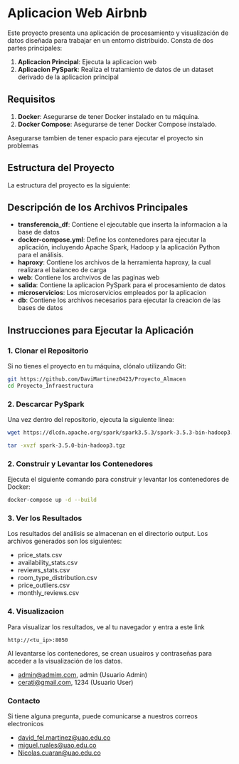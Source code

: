 # Aplicacion Web Airbnb

Este proyecto presenta una aplicación de procesamiento y visualización de datos diseñada para trabajar en un entorno distribuido. Consta de dos partes principales:

1. **Aplicacion Principal**: Ejecuta la aplicacion web
2. **Aplicacion PySpark**: Realiza el tratamiento de datos de un dataset derivado de la aplicacion principal

## Requisitos

1. **Docker**: Asegurarse de tener Docker instalado en tu máquina.
2. **Docker Compose**: Asegurarse de tener Docker Compose instalado.

Asegurarse tambien de tener espacio para ejecutar el proyecto sin problemas

## Estructura del Proyecto

La estructura del proyecto es la siguiente:

## Descripción de los Archivos Principales

- **transferencia_df**: Contiene el ejecutable que inserta la informacion a la base de datos
- **docker-compose.yml**: Define los contenedores para ejecutar la aplicación, incluyendo Apache Spark, Hadoop y la aplicación Python para el análisis.
- **haproxy**: Contiene los archivos de la herramienta haproxy, la cual realizara el balanceo de carga
- **web**: Contiene los archvivos de las paginas web
- **salida**: Contiene la aplicacion PySpark para el procesamiento de datos
- **microservicios**: Los microservicios empleados por la aplicacion
-  **db**: Contiene los archivos necesarios para ejecutar la creacion de las bases de datos

## Instrucciones para Ejecutar la Aplicación

### 1. Clonar el Repositorio

Si no tienes el proyecto en tu máquina, clónalo utilizando Git:

```bash
git https://github.com/DaviMartinez0423/Proyecto_Almacen
cd Proyecto_Infraestructura
```

### 2. Descarcar PySpark

Una vez dentro del repositorio, ejecuta la siguiente linea:

```bash
wget https://dlcdn.apache.org/spark/spark3.5.3/spark-3.5.3-bin-hadoop3.tgz
```
```bash
tar -xvzf spark-3.5.0-bin-hadoop3.tgz
```

### 2. Construir y Levantar los Contenedores

Ejecuta el siguiente comando para construir y levantar los contenedores de Docker:

```bash
docker-compose up -d --build
```

### 3. Ver los Resultados
Los resultados del análisis se almacenan en el directorio output. Los archivos generados son los siguientes:

-  price_stats.csv
-  availability_stats.csv
-  reviews_stats.csv
-  room_type_distribution.csv
-  price_outliers.csv
-  monthly_reviews.csv

### 4. Visualizacion

Para visualizar los resultados, ve al tu navegador y entra a este link

```bish
http://<tu_ip>:8050
```

Al levantarse los contenedores, se crean usuairos y contraseñas para acceder a la visualización de los datos.

-   admin@admim.com, admin (Usuario Admin)
-   cerati@gmail.com, 1234 (Usuario User)

### Contacto

Si tiene alguna pregunta, puede comunicarse a nuestros correos electronicos

-  david_fel.martinez@uao.edu.co
-  miguel.ruales@uao.edu.co
-  Nicolas.cuaran@uao.edu.co
